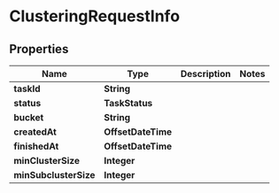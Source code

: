 

# ClusteringRequestInfo


## Properties

| Name | Type | Description | Notes |
|------------ | ------------- | ------------- | -------------|
|**taskId** | **String** |  |  |
|**status** | **TaskStatus** |  |  |
|**bucket** | **String** |  |  |
|**createdAt** | **OffsetDateTime** |  |  |
|**finishedAt** | **OffsetDateTime** |  |  |
|**minClusterSize** | **Integer** |  |  |
|**minSubclusterSize** | **Integer** |  |  |



